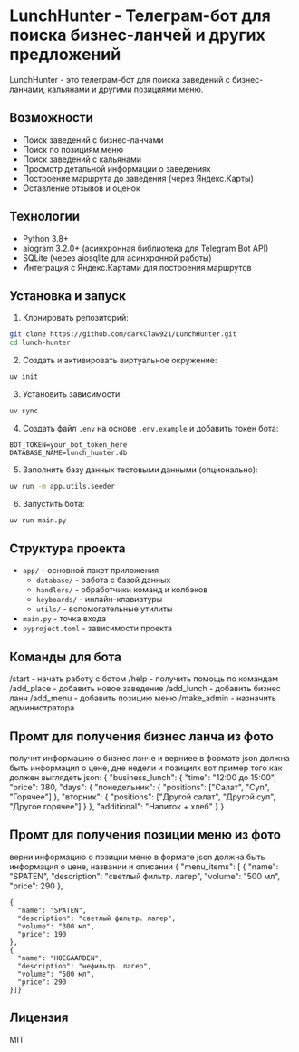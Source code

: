 # LunchHunter - Телеграм-бот для поиска бизнес-ланчей и других предложений

LunchHunter - это телеграм-бот для поиска заведений с бизнес-ланчами, кальянами и другими позициями меню.

## Возможности

- Поиск заведений с бизнес-ланчами
- Поиск по позициям меню
- Поиск заведений с кальянами
- Просмотр детальной информации о заведениях
- Построение маршрута до заведения (через Яндекс.Карты)
- Оставление отзывов и оценок

## Технологии

- Python 3.8+
- aiogram 3.2.0+ (асинхронная библиотека для Telegram Bot API)
- SQLite (через aiosqlite для асинхронной работы)
- Интеграция с Яндекс.Картами для построения маршрутов

## Установка и запуск
1. Клонировать репозиторий:
```bash
git clone https://github.com/darkClaw921/LunchHunter.git
cd lunch-hunter
```

2. Создать и активировать виртуальное окружение:
```bash
uv init
```

3. Установить зависимости:
```bash
uv sync 
```

4. Создать файл `.env` на основе `.env.example` и добавить токен бота:
```
BOT_TOKEN=your_bot_token_here
DATABASE_NAME=lunch_hunter.db
```

5. Заполнить базу данных тестовыми данными (опционально):
```bash
uv run -m app.utils.seeder
```

6. Запустить бота:
```bash
uv run main.py
```

## Структура проекта

- `app/` - основной пакет приложения
  - `database/` - работа с базой данных
  - `handlers/` - обработчики команд и колбэков
  - `keyboards/` - инлайн-клавиатуры
  - `utils/` - вспомогательные утилиты
- `main.py` - точка входа
- `pyproject.toml` - зависимости проекта

## Команды для бота

/start - начать работу с ботом
/help - получить помощь по командам
/add_place - добавить новое заведение
/add_lunch - добавить бизнес ланч
/add_menu - добавить позицию меню
/make_admin - назначить администратора

## Промт для получения бизнес ланча из фото 
получит информацию о бизнес ланче и верниее в формате json
должна быть информация о цене, дне недели и позициях
вот пример того как должен выглядеть json:
{
  "business_lunch": {
    "time": "12:00 до 15:00",
    "price": 380,
    "days": {
      "понедельник": {
        "positions": ["Салат", "Суп", "Горячее"]
      },
      "вторник": {
        "positions": ["Другой салат", "Другой суп", "Другое горячее"]
      }
    },
    "additional": "Напиток + хлеб"
  }
}

## Промт для получения позиции меню из фото
верни информацию о позиции меню в формате json
должна быть информация о цене, названии и описании
{
  "menu_items": [
    {
      "name": "SPATEN",
      "description": "светлый фильтр. лагер",
      "volume": "500 мл",
      "price": 290
    },
    
    {
      "name": "SPATEN",
      "description": "светлый фильтр. лагер",
      "volume": "300 мл",
      "price": 190
    },
    {
      "name": "HOEGAARDEN",
      "description": "нефильтр. лагер",
      "volume": "500 мл",
      "price": 290
    }]}

## Лицензия

MIT 